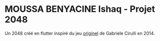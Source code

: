 
# MOUSSA BENYACINE Ishaq - Projet 2048

Un 2048 créé en flutter inspiré du jeu [originel](https://play.google.com/store/apps/details/2048?id=com.gabrielecirulli.app2048&hl=ln) de Gabriele Cirulli en 2014.
